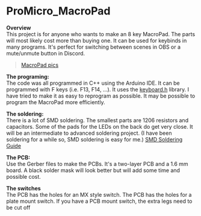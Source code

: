 # ProMicro_MacroPad

**Overview** <br>
This project is for anyone who wants to make an 8 key MacroPad. The parts will most likely cost more than buying one. It can be used for keybinds in many programs. 
It's perfect for switching between scenes in OBS or a mute/unmute button in Discord.

<blockquote class="imgur-embed-pub" lang="en" data-id="a/6hcVxPT"  ><a href="//imgur.com/a/6hcVxPT">MacroPad pics</a></blockquote><script async src="//s.imgur.com/min/embed.js" charset="utf-8"></script>

**The programing:** <br>
The code was all programmed in C++ using the Arduino IDE. It can be programmed with F keys (i.e. F13, F14, ...).
It uses the [keyboard.h](https://www.arduino.cc/reference/en/language/functions/usb/keyboard/) library. I have tried to make it as easy to reprogram as possible. 
It may be possible to program the MacroPad more efficiently. 

**The soldering:** <br>
There is a lot of SMD soldering. The smallest parts are 1206 resistors and capacitors. Some of the pads for the LEDs on the back do get very close. It will be an intermediate to advanced soldering project. (I have been soldering for a while so, SMD soldering is easy for me.) [SMD Soldering Guide](https://www.youtube.com/watch?v=VxMV6wGS3NY&t=544s)


**The PCB:** <br>
Use the Gerber files to make the PCBs. It's a two-layer PCB and a 1.6 mm board. A black solder mask will look better but will add some time and possible cost.  

**The switches** <br>
The PCB has the holes for an MX style switch. The PCB has the holes for a plate mount switch. If you have a PCB mount switch, the extra legs need to be cut off
